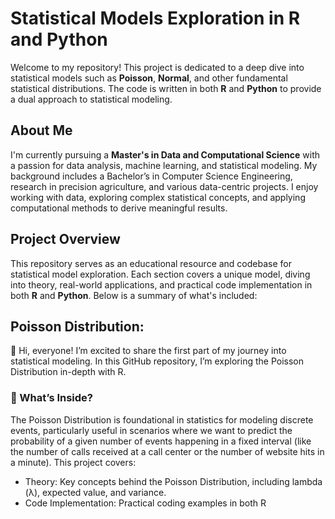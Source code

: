 # Statistical Models Exploration in R and Python

Welcome to my repository! This project is dedicated to a deep dive into statistical models such as **Poisson**, **Normal**, and other fundamental statistical distributions. The code is written in both **R** and **Python** to provide a dual approach to statistical modeling.

## About Me
I'm currently pursuing a **Master's in Data and Computational Science** with a passion for data analysis, machine learning, and statistical modeling. My background includes a Bachelor’s in Computer Science Engineering, research in precision agriculture, and various data-centric projects. I enjoy working with data, exploring complex statistical concepts, and applying computational methods to derive meaningful results.

## Project Overview
This repository serves as an educational resource and codebase for statistical model exploration. Each section covers a unique model, diving into theory, real-world applications, and practical code implementation in both **R** and **Python**. Below is a summary of what's included:

## **Poisson Distribution**: 
👋 Hi, everyone! I’m excited to share the first part of my journey into statistical modeling. In this GitHub repository, I’m exploring the Poisson Distribution in-depth with R.

### 🧠 What’s Inside?

The Poisson Distribution is foundational in statistics for modeling discrete events, particularly useful in scenarios where we want to predict the probability of a given number of events happening in a fixed interval (like the number of calls received at a call center or the number of website hits in a minute). This project covers:

- Theory: Key concepts behind the Poisson Distribution, including lambda (λ), expected value, and variance.
- Code Implementation: Practical coding examples in both R
